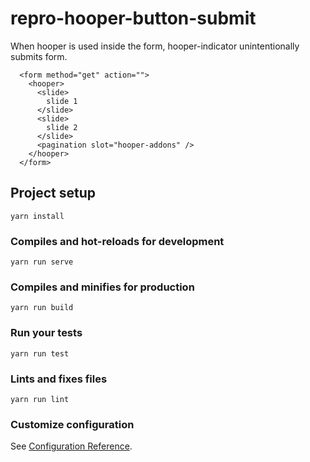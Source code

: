 # repro-hooper-button-submit

When hooper is used inside the form, hooper-indicator unintentionally submits form.

```
  <form method="get" action="">
    <hooper>
      <slide>
        slide 1
      </slide>
      <slide>
        slide 2
      </slide>
      <pagination slot="hooper-addons" />
    </hooper>
  </form>
```

## Project setup
```
yarn install
```

### Compiles and hot-reloads for development
```
yarn run serve
```

### Compiles and minifies for production
```
yarn run build
```

### Run your tests
```
yarn run test
```

### Lints and fixes files
```
yarn run lint
```

### Customize configuration
See [Configuration Reference](https://cli.vuejs.org/config/).
